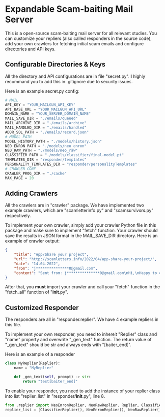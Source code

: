 # Expandable Scam-baiting Mail Server

This is a open-source scam-baiting mail server for all relevant studies. 
You can customize your repliers (also called responders in the source code), 
add your own crawlers for fetching initial scam emails and configure directories and API keys.

## Configurable Directories & Keys

All the directory and API configurations are in file "secret.py". I highly recommand you to add this in .gitignore due to security issues.

Here is an example secret.py config:

```python
# MAIL
API_KEY = "YOUR_MAILGUN_API_KEY"
API_BASE_URL = "YOUR_MAILGUN_API_URL"
DOMAIN_NAME = "YOUR_SERVER_DOMAIN_NAME"
MAIL_SAVE_DIR = "./emails/queued"
MAIL_ARCHIVE_DIR = "./emails/archive"
MAIL_HANDLED_DIR = "./emails/handled"
ADDR_SOL_PATH = "./emails/record.json"
# MODEL PATH
MODEL_HISTORY_PATH = "./models/history.json"
NEO_ENRON_PATH = "./models/neo_enron"
NEO_RAW_PATH = "./models/neo_raw"
CLASSIFIER_PATH = "./models/classifier/final-model.pt"
TEMPLATES_DIR = "responder/templates"
PERSONALITY_TEMPLATES_DIR = "responder/personalityTemplates"
# CRAWLER CONF
CRAWLER_PROG_DIR = "./cache"
MAX_PAGE = 20
```

## Adding Crawlers

All the crawlers are in "crawler" package. We have implemented two example crawlers, which are "scamletterinfo.py" and "scamsurvivors.py" respectively.

To implement your own crawler, simply add your crawler Python file in this package and make sure to implement "fetch" function. Your crawler should
save the results in JSON format in the MAIL_SAVE_DIR directory. Here is an example of crawler output:
```json
{
    "title": "App/Share your project",
    "url": "http://scamletters.info/2022/04/app-share-your-project/",
    "date": "14.04.2022",
    "from": "j***************0@gmail.com",
    "content": "Sent from: j***************0@gmail.com\nHi,\nHappy to connect.\nI would like to give you a brief backdrop about our company as well\ncore-competency areas in App developments.\n*Spa & Massage App, Shopping App, Wedding App, Food & Drink App, Shopping\nApp, E-Commerce App, IPhone and iPad Apps, Mobile App.*\nPlease tell me what type of App development you need, please share your\ncontact details for more discussion.\nThank you\n\n[image: beacon]"
}
```
After that, you **must** import your crawler and call your "fetch" function in the "fetch_all" function of "__init__.py".

## Customized Responder

The responders are all in "responder.replier". We have 4 example repliers in this file.

To implement your own responder, you need to inhereit "Replier" class and "name" property and overwrite "_gen_text" function. The return value of "_gen_text" should be str and always ends with "[baiter_end]".

Here is an example of a responder
```python
class MyReplier(Replier):
    name = "MyReplier"

    def _gen_text(self, prompt) -> str:
        return "test[baiter_end]"
```

To enable your responder, you need to add the instance of your replier class into list "replier_list" in "responder/__init__.py", line 8.
```python
from .replier import NeoEnronReplier, NeoRawReplier, Replier, ClassifierReplier, MyReplier
replier_list = [ClassifierReplier(), NeoEnronReplier(), NeoRawReplier(), MyReplier()]
```
